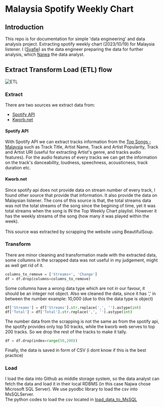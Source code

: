 # Malaysia Spotify Weekly Chart

## Introduction
This repo is for documentation for simple 'data engineering' and data analysis project. Extracting spotify weekly chart (2023/10/19) for Malaysia listener. I ([Syafie](https://github.com/syafie-nzm)) as the data engineer preparing the data for further analysis, which [Najwa](https://github.com/wawalatte) the data analyst.

## Extract Transform Load (ETL) flow
![ETL](https://github.com/syafie-nzm/spotify-weekly-chart/assets/139424157/f6834bc3-9723-4cc4-a6f5-f04739f46747)


### Extract
There are two sources we extract data from:
- [Spotify API](https://developer.spotify.com/documentation/web-api)
- [Kworb.net](https://kworb.net/spotify/country/my_weekly.html)

#### Spotify API
With Spotify API we can extract tracks information from the [Top Songs - Malaysia](https://open.spotify.com/playlist/37i9dQZEVXbKcS4rq3mEhp?si=df6c4becdaab41f4) such as Track Title, Artist Name, Track and Artist Popularity, Track and Artist URI (useful for extracting Artist's genre, and tracks audio features). For the audio features of every tracks we can get the information on the track's danceability, loudness, speechness, acousticness, track duration etc.
#### Kworb.net
Since spotify api does not provide data on stream number of every track, I found other source that provide that information. It also provide the data on Malaysian listener. The cons of this source is that, the total streams data was not the total streams of the song since the begining of time, yet it was total streams when the song is IN the Top Weekly Chart playlist. However it has the weekly streams of the song (how many it was played within the week).\
\
This source was extracted by scrapping the website using BeautifulSoup.

### Transform
There are minor cleaning and transformation made with the extracted data, some collumns in the scrapped data was not useful in my judgement, might as well get rid of it.
```python
columns_to_remove = ['Streams+', 'Change']
df = df.drop(columns=columns_to_remove)
```
Some collumns have a wrong data type which are not in our favour, it should be an integer not object. Also we cleaned the data, since it has ',' in between the number example: 10,000 (due to this the data type is object)
```python
df['Streams'] = df['Streams'].str.replace(',', '').astype(int)
df['Total'] = df['Total'].str.replace(',', '').astype(int)
```
The number data from the scrapping is not the same as from the spotify api, the spotify provides only top 50 tracks, while the kworb web serves to top 200 tracks. So we drop the rest of the tracks to make it tally.
```python
df = df.drop(index=range(50,200))
```
Finally, the data is saved in form of CSV (i dont know if this is the best practice)

### Load
I load the data into Github as middle storage system, so the data analyst can fetch the data and load it in their local RDBMS (in this case Najwa chose Microsoft SQL Server). We use pyodbc library to load the csv into MsSQLServer. \
The python codes to load the csv located in [load_data_to_MsSQL](/load_data_to_MsSQL)
